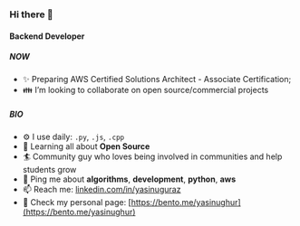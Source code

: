 

<!--
**togrulmusazade/togrulmusazade** is a ✨ _special_ ✨ repository because its `README.md` (this file) appears on your GitHub profile.

Here are some ideas to get you started:

- 🔭 I’m currently working on ...
- 🌱 I’m currently learning ...
- 👯 I’m looking to collaborate on ...
- 🤔 I’m looking for help with ...
- 💬 Ask me about ...
- 📫 How to reach me: ...
- 😄 Pronouns: ...
- ⚡ Fun fact: ...
-->

### Hi there 👋

#### Backend Developer 

##### NOW

- ✨ Preparing AWS Certified Solutions Architect - Associate Certification;
- 👪 I’m looking to collaborate on open source/commercial projects

##### BIO

- ⚙️ I use daily: `.py`, `.js`, `.cpp`
- 🌱 Learning all about **Open Source**
- 🏄‍ Community guy who loves being involved in communities and help students grow
- 💬 Ping me about **algorithms**, **development**, **python**, **aws**
- 📫 Reach me: [linkedin.com/in/yasinuguraz](https://www.linkedin.com/in/yasinuguraz)
- 📌 Check my personal page: [https://bento.me/yasinughur](https://bento.me/yasinughur)

